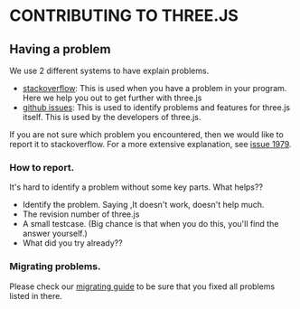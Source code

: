 # CONTRIBUTING TO THREE.JS

## Having a problem

We use 2 different systems to have explain problems.

* [stackoverflow](http://stackoverflow.com/questions/tagged/three.js): This is used when you have a problem in your program. Here we help you out to get further with three.js
* [github issues](https://github.com/mrdoob/three.js/issues): This is used to identify problems and features for three.js itself. This is used by the developers of three.js.

If you are not sure which problem you encountered, then we would like to report it to stackoverflow. For a more extensive explanation, see [issue 1979](https://github.com/mrdoob/three.js/issues/1979).

### How to report.

It's hard to identify a problem without some key parts. What helps??

* Identify the problem. Saying ,It doesn't work, doesn't help much.
* The revision number of three.js
* A small testcase. (Big chance is that when you do this, you'll find the answer yourself.)
* What did you try already??

### Migrating problems. 

Please check our [migrating guide](https://github.com/mrdoob/three.js/wiki/Migration) to be sure that you fixed all problems listed in there. 



